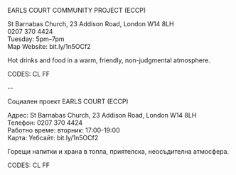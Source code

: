 EARLS COURT COMMUNITY PROJECT (ECCP)

St Barnabas Church, 23 Addison Road, London W14 8LH  
0207 370 4424  
Tuesday: 5pm–7pm  
Map   Website: bit.ly/1n5OCf2  

Hot drinks and food in a warm, friendly, non-judgmental atmosphere.

CODES: CL FF

--

Социален проект EARLS COURT (ECCP)

Адрес: St Barnabas Church, 23 Addison Road, London W14 8LH  
Телефон: 0207 370 4424  
Работно време: вторник: 17:00-19:00  
Карта: Уебсайт: bit.ly/1n5OCf2  

Горещи напитки и храна в топла, приятелска, неосъдителна атмосфера.

CODES: CL FF